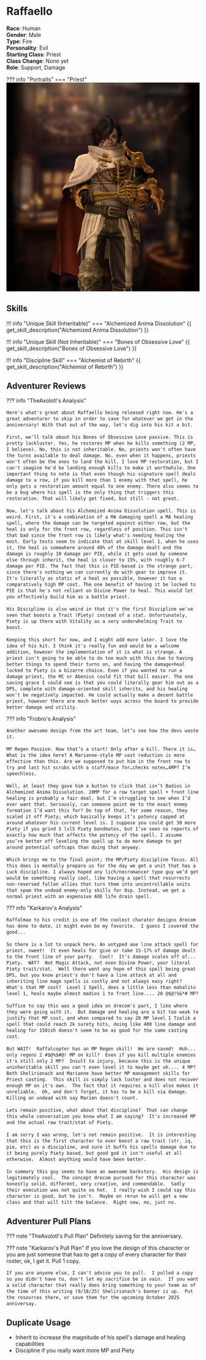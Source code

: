 # Raffaello

**Race**: Human  
**Gender**: Male  
**Type**: Fire  
**Personality**: Evil   
**Starting Class**: Priest    
**Class Change**: None yet  
**Role**: Support, Damage

??? info "Portraits"
    === "Priest"
        ![](../img/raffaello-priest.jpg)

## Skills
!!! info "Unique Skill (Inheritable)"
    === "Alchemized Anima Dissolution"
        {{ get_skill_description("Alchemized Anima Dissolution") }}

!!! info "Unique Skill (Not Inheritable)"
    === "Bones of Obsessive Love"
        {{ get_skill_description("Bones of Obsessive Love") }}

!!! info "Discipline Skill"
    === "Alchemist of Rebirth"
        {{ get_skill_description("Alchemist of Rebirth") }}

## Adventurer Reviews

??? info "TheAxolotl's Analysis"

    Here's what's great about Raffaello being released right now. He's a great adventurer to skip in order to save for whatever we get in the anniversary! With that out of the way, let's dig into his kit a bit.

    First, we'll talk about his Bones of Obsessive Love passive. This is pretty lackluster. Yes, he restores MP when he kills something (2 MP, I believe). No, this is not inheritable. No, priests won't often have the turns available to deal damage. No, even when it happens, priests won't often be the ones to land the kill. I love MP restoration, but I can't imagine he'd be landing enough kills to make it worthwhile. One important thing to note is that even though his signature spell deals damage to a row, if you kill more than 1 enemy with that spell, he only gets a restoration amount equal to one enemy. There also seems to be a bug where his spell is the only thing that triggers this restoration. That will likely get fixed, but still - not great.

    Now, let's talk about his Alchemized Anima Dissolution spell. This is weird. First, it's a combination of a MA damaging spell a MA healing spell, where the damage can be targeted against either row, but the heal is only for the front row, regardless of position. This isn't that bad since the front row is likely what's needing healing the most. Early tests seem to indicate that at skill level 1, when he uses it, the heal is somewhere around 40% of the damage dealt and the damage is roughly 10 damage per PIE, while it gets used by someone else through inherit, the heal is closer to 15%, with roughly 6-7 damage per PIE. The fact that this is PIE-based is the strange part, since there's nothing we can currently do with gear to improve it. It's literally as static of a heal as possible, however it has a comparatively high MP cost. The one benefit of having it be locked to PIE is that he's not reliant on Divine Power to heal. This would let you effectively build him as a battle priest.

    His Discipline is also weird in that it's the first Discipline we've seen that boosts a Trait (Piety) instead of a stat. Unfortunately, Piety is up there with Vitality as a very underwhelming Trait to boost.

    Keeping this short for now, and I might add more later. I love the idea of his kit. I think it's really fun and would be a welcome addition, however the implementation of it is what is strange. A priest isn't going to be able to do too much with this due to having better things to spend their turns on, and having the damage+heal locked to Piety is a bizarre choice. Even if you wanted to run a damage priest, the MC or Abenius could fit that bill easier. The one saving grace I could see is that you could literally gear him out as a DPS, complete with damage-oriented skill inherits, and his healing won't be negatively impacted. He could actually make a decent battle priest, however there are much better ways across the board to provide better damage and utility.

??? info "Frobro's Analysis"

    Another awesome design from the art team, let’s see how the devs waste it. 

    MP Regen Passive. Now that’s a start! Only after a kill. There it is… What is the idea here? A Marianne-style MP cost reduction is more effective than this. Are we supposed to put him in the front row to try and last hit scrubs with a staff/mace for…checks notes…4MP? I’m speechless.

    Well, at least they gave him a button to click that isn’t Badios in Alchemized Anima Dissolution. 20MP for a row target spell + front line healing is probably a fair deal, but I’m struggling to see when I’d ever want that. Seriously, can someone point me to the exact enemy formation I’d want this for? On top of that, for some reason, they scaled it off Piety; which basically keeps it’s potency capped at around whatever his current level is. I suppose you could get 30 more Piety if you grind 5 lvl5 Piety bondmates, but I’ve seen no reports of exactly how much that affects the potency of the spell. I assume you’re better off leveling the spell up to do more damage to get around potential softcaps than doing that anyway.

    Which brings me to the final point; the MP/Piety discipline focus. All this does is mentally prepare us for the day we get a unit that has a Luck discipline. I always hoped any lich/necromancer type guy we’d get would be something really cool, like having a spell that resurrects non-reversed fallen allies that turn them into uncontrollable units that spam the undead enemy-only skills for 0sp. Instead, we get a normal priest with an expensive AOE life drain spell.

??? info "Karkarov's Analysis"

    Raffalmao to his credit is one of the coolest charater designs drecom has done to date, it might even be my favorite.  I guess I covered the good...

    So there is a lot to unpack here. An untyped aoe line attack spell for priest, sweet!  It even heals for give or take 15-17% of damage dealt to the front line of your party.  Cool!  It's damage scales off of... Piety.  WAT?  Not Magic Attack, not even Divine Power, your literal Piety trait/stat.  Well there went any hope of this spell being great DPS, but you know priest's don't have a line attack at all and inheriting line mage spells is costly and not always easy right?  What's that MP cost?  Level 1 Spell, does a little less than mahalito level 1, heals maybe almost madios 1 to front line.... 20 @$@!%&*# MP?
    
    Suffice to say this was a good idea on drecom's part, I like where they were going with it.  But damage and healing are a bit too weak to justify that MP cost, and when compared to say 20 MP level 1 Tzalik a spell that could reach 2k surety hits, doing like 400 line damage and healing for 150ish doesn't seem to be as good for the same casting cost.

    But WAIT!  Raffalcopter has an MP Regen skill!  We are saved!  Huh... only regens 2 #$@%$#@! MP on kill?  Even if you kill multiple enemies it's still only 2 MP?  Insult to injury, because this is the unique uninheritable skill you can't even level it to maybe get uh.... 4 MP?  Both Shelirionach and Marianne have better MP management skills for Priest casting.  This skill is simply lack luster and does not recover enough MP on it's own.  The fact that it requires a kill also makes it unreliable.  Oh, and don't forget, it has to be a kill via damage.  Killing an undead with say Marien doesn't count.

    Lets remain positive, what about that discipline?  That can change this whole conversation you know what I am saying?  It's increased MP and the actual raw trait/stat of Piety.
    
    I am sorry I was wrong, let's not remain positive.  It is interesting that this is the first character to ever boost a raw trait (str, iq, pie, etc) as a discipline, and sure it buffs his spells damage due to it being purely Piety based, but good god it isn't useful at all otherwise.  Almost anything would have been better.

    In summary this guy seems to have an awesome backstory.  His design is legitimately cool.  The concept drecom pursued for this character was honestly solid, different, very creative, and commendable.  Sadly their execution was not quite so hot.  I really wish I could say this character is good, but he isn't.  Maybe on rerun he will get a new class and that will tilt the balance.  Right now, no, just no.

## Adventurer Pull Plans

??? note "TheAxolotl's Pull Plan"
    Definitely saving for the anniversary.

??? note "Karkarov's Pull Plan"
    If you love the design of this character or you are just someone that has to get a copy of every character for their roster, ok, I get it.  Pull 1 copy.
    
    If you are anyone else, I can't advise you to pull.  I pulled a copy so you didn't have to, don't let my sacrifice be in vain.  If you want a solid character that really does bring something to your team as of the time of this writing (9/18/25) Shelirionach's banner is up.  Put the resources there, or save them for the upcoming October 2025 anniversay.
    
## Duplicate Usage

* Inherit to increase the magnitude of his spell's damage and healing capabilities
* Discipline if you really want more MP and Piety
